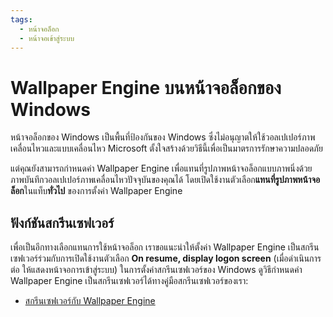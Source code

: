 ```yaml
---
tags:
  - หน้าจอล็อก
  - หน้าจอเข้าสู่ระบบ
---
```


# Wallpaper Engine บนหน้าจอล็อกของ Windows

หน้าจอล็อกของ Windows เป็นพื้นที่ป้องกันของ Windows ซึ่งไม่อนุญาตให้ใช้วอลเปเปอร์ภาพเคลื่อนไหวและแบบเคลื่อนไหว Microsoft ตั้งใจสร้างด้วยวิธีนี้เพื่อเป็นมาตรการรักษาความปลอดภัย

แต่คุณยังสามารถกำหนดค่า Wallpaper Engine เพื่อแทนที่รูปภาพหน้าจอล็อกแบบภาพนิ่งด้วยภาพบันทึกวอลเปเปอร์ภาพเคลื่อนไหวปัจจุบันของคุณได้ โดยเปิดใช้งานตัวเลือก**แทนที่รูปภาพหน้าจอล็อก**ในแท็บ**ทั่วไป** ของการตั้งค่า Wallpaper Engine

## ฟังก์ชันสกรีนเซฟเวอร์

เพื่อเป็นอีกทางเลือกแทนการใช้หน้าจอล็อก เราขอแนะนำให้ตั้งค่า Wallpaper Engine เป็นสกรีนเซฟเวอร์ร่วมกับการเปิดใช้งานตัวเลือก **On resume, display logon screen** (เมื่อดำเนินการต่อ ให้แสดงหน้าจอการเข้าสู่ระบบ) ในการตั้งค่าสกรีนเซฟเวอร์ของ Windows ดูวิธีกำหนดค่า Wallpaper Engine เป็นสกรีนเซฟเวอร์ได้ทางคู่มือสกรีนเซฟเวอร์ของเรา:

* [สกรีนเซฟเวอร์กับ Wallpaper Engine](/functionality/screensaver.html)